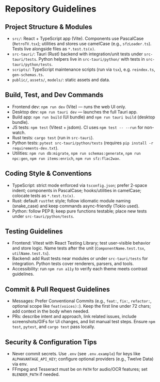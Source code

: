 # Repository Guidelines

## Project Structure & Modules
- `src/`: React + TypeScript app (Vite). Components use PascalCase (`RetroTV.tsx`); utilities and stores use camelCase (e.g., `sfzLoader.ts`). Tests live alongside files as `*.test.ts(x)`.
- `src-tauri/`: Tauri (Rust) backend with integration/unit tests under `src-tauri/tests`. Python helpers live in `src-tauri/python/` with tests in `src-tauri/python/tests`.
- `scripts/`: TypeScript maintenance scripts (run via `tsx`), e.g. `reindex.ts`, `gen-schemas.ts`.
- `public/`, `assets/`, `models/`: static assets and data.

## Build, Test, and Dev Commands
- Frontend dev: `npm run dev` (Vite) — runs the web UI only.
- Desktop dev: `npm run tauri dev` — launches the full Tauri app.
- Build app: `npm run build` (UI bundle) and `npm run tauri build` (desktop bundle).
- JS tests: `npm test` (Vitest + jsdom). CI uses `npm test -- --run` for non-watch.
- Rust tests: `cargo test` (run in `src-tauri`).
- Python tests: `pytest src-tauri/python/tests` (requires `pip install -r requirements-dev.txt`).
- Utilities: `npm run db:migrate`, `npm run schemas:generate`, `npm run npc:gen`, `npm run items:enrich`, `npm run sfz:flac2wav`.

## Coding Style & Conventions
- TypeScript: strict mode enforced via `tsconfig.json`; prefer 2-space indent; components in PascalCase; hooks/utilities in camelCase; colocate tests as `*.test.ts(x)`.
- Rust: default `rustfmt` style; follow idiomatic module naming (snake_case) and keep commands async-friendly (Tokio used).
- Python: follow PEP 8; keep pure functions testable; place new tests under `src-tauri/python/tests`.

## Testing Guidelines
- Frontend: Vitest with React Testing Library; test user-visible behavior and store logic. Name tests after the unit (`ComponentName.test.tsx`, `utilName.test.ts`).
- Backend: add Rust tests near modules or under `src-tauri/tests` for integration. Python tests cover renderers, parsers, and tools.
- Accessibility: run `npm run a11y` to verify each theme meets contrast guidelines.

## Commit & Pull Request Guidelines
- Messages: Prefer Conventional Commits (e.g., `feat:`, `fix:`, `refactor:`, optional scope like `feat(voices):`). Keep the first line under 72 chars; add context in the body when needed.
- PRs: describe intent and approach, link related issues, include screenshots/GIFs for UI changes, and list manual test steps. Ensure `npm test`, `pytest`, and `cargo test` pass locally.

## Security & Configuration Tips
- Never commit secrets. Use `.env` (see `.env.example`) for keys like `ALPHAVANTAGE_API_KEY`; configure optional providers (e.g., Twelve Data) via env.
- FFmpeg and Tesseract must be on `PATH` for audio/OCR features; set `BLENDER_PATH` if needed.
